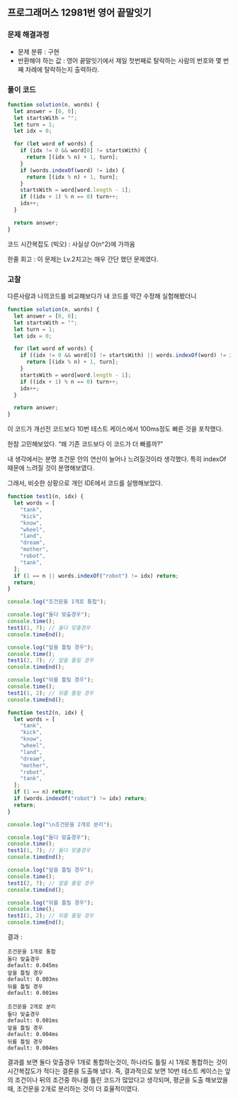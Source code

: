 ## 프로그래머스 12981번 **영어 끝말잇기**

### 문제 해결과정

- 문제 분류 : 구현
- 반환해야 하는 값 : 영어 끝말잇기에서 제일 첫번째로 탈락하는 사람의 번호와 몇 번째 차례에 탈락하는지 출력하라.

### 풀이 코드

```jsx
function solution(n, words) {
  let answer = [0, 0];
  let startsWith = "";
  let turn = 1;
  let idx = 0;

  for (let word of words) {
    if (idx != 0 && word[0] != startsWith) {
      return [(idx % n) + 1, turn];
    }
    if (words.indexOf(word) != idx) {
      return [(idx % n) + 1, turn];
    }
    startsWith = word[word.length - 1];
    if ((idx + 1) % n == 0) turn++;
    idx++;
  }

  return answer;
}
```

코드 시간복잡도 (빅오) : 사실상 O(n^2)에 가까움

한줄 회고 : 이 문제는 Lv.2치고는 매우 간단 했던 문제였다.

### 고찰

다른사람과 나의코드를 비교해보다가 내 코드를 약간 수정해 실험해봤더니

```jsx
function solution(n, words) {
  let answer = [0, 0];
  let startsWith = "";
  let turn = 1;
  let idx = 0;

  for (let word of words) {
    if ((idx != 0 && word[0] != startsWith) || words.indexOf(word) != idx) {
      return [(idx % n) + 1, turn];
    }
    startsWith = word[word.length - 1];
    if ((idx + 1) % n == 0) turn++;
    idx++;
  }

  return answer;
}
```

이 코드가 개선전 코드보다 10번 테스트 케이스에서 100ms정도 빠른 것을 포착했다.

한참 고민해보았다. “왜 기존 코드보다 이 코드가 더 빠를까?”

내 생각에서는 분명 조건문 안의 연산이 늘어나 느려질것이라 생각했다. 특히 indexOf 때문에 느려질 것이 분명해보였다.

그래서, 비슷한 상황으로 개인 IDE에서 코드를 실행해보았다.

```jsx
function test1(n, idx) {
  let words = [
    "tank",
    "kick",
    "know",
    "wheel",
    "land",
    "dream",
    "mother",
    "robot",
    "tank",
  ];
  if (1 == n || words.indexOf("robot") != idx) return;
  return;
}

console.log("조건문을 1개로 통합");

console.log("둘다 맞출경우");
console.time();
test1(1, 7); // 둘다 맞출경우
console.timeEnd();

console.log("앞을 틀릴 경우");
console.time();
test1(2, 7); // 앞을 틀릴 경우
console.timeEnd();

console.log("뒤를 틀릴 경우");
console.time();
test1(1, 2); // 뒤를 틀릴 경우
console.timeEnd();

function test2(n, idx) {
  let words = [
    "tank",
    "kick",
    "know",
    "wheel",
    "land",
    "dream",
    "mother",
    "robot",
    "tank",
  ];
  if (1 == n) return;
  if (words.indexOf("robot") != idx) return;
  return;
}

console.log("\n조건문을 2개로 분리");

console.log("둘다 맞출경우");
console.time();
test1(1, 7); // 둘다 맞출경우
console.timeEnd();

console.log("앞을 틀릴 경우");
console.time();
test1(2, 7); // 앞을 틀릴 경우
console.timeEnd();

console.log("뒤를 틀릴 경우");
console.time();
test1(1, 2); // 뒤를 틀릴 경우
console.timeEnd();
```

결과 :

```
조건문을 1개로 통합
둘다 맞출경우
default: 0.045ms
앞을 틀릴 경우
default: 0.003ms
뒤를 틀릴 경우
default: 0.001ms

조건문을 2개로 분리
둘다 맞출경우
default: 0.001ms
앞을 틀릴 경우
default: 0.004ms
뒤를 틀릴 경우
default: 0.004ms
```

결과를 보면 둘다 맞출경우 1개로 통합하는것이, 하나라도 틀릴 시 1개로 통합하는 것이 시간복잡도가 적다는 결론을 도출해 냈다. 즉, 결과적으로 보면 10번 테스트 케이스는 앞의 조건이나 뒤의 조건중 하나를 틀린 코드가 많았다고 생각되며, 평균을 도출 해보았을때, 조건문을 2개로 분리하는 것이 더 효율적이였다.
